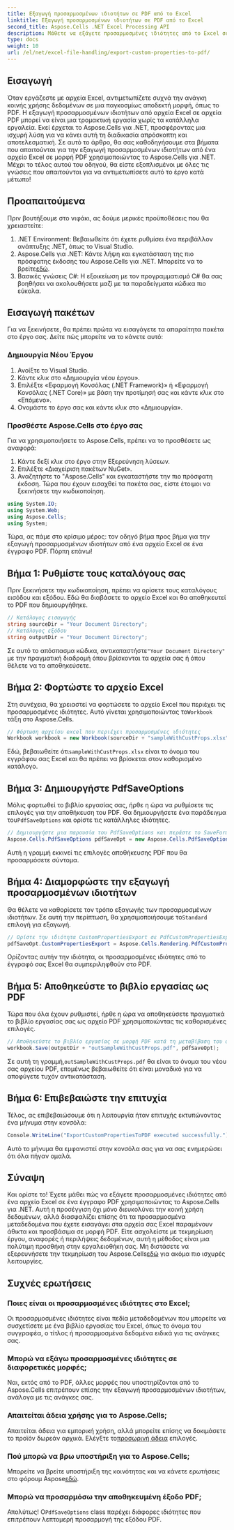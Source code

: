 ```yaml
---
title: Εξαγωγή προσαρμοσμένων ιδιοτήτων σε PDF από το Excel
linktitle: Εξαγωγή προσαρμοσμένων ιδιοτήτων σε PDF από το Excel
second_title: Aspose.Cells .NET Excel Processing API
description: Μάθετε να εξάγετε προσαρμοσμένες ιδιότητες από το Excel σε PDF χρησιμοποιώντας το Aspose.Cells για .NET σε αυτόν τον οδηγό βήμα προς βήμα. Βελτιώστε την κοινή χρήση των δεδομένων σας.
type: docs
weight: 10
url: /el/net/excel-file-handling/export-custom-properties-to-pdf/
---
```

## Εισαγωγή
Όταν εργάζεστε με αρχεία Excel, αντιμετωπίζετε συχνά την ανάγκη κοινής χρήσης δεδομένων σε μια παγκοσμίως αποδεκτή μορφή, όπως το PDF. Η εξαγωγή προσαρμοσμένων ιδιοτήτων από αρχεία Excel σε αρχεία PDF μπορεί να είναι μια τρομακτική εργασία χωρίς τα κατάλληλα εργαλεία. Εκεί έρχεται το Aspose.Cells για .NET, προσφέροντας μια ισχυρή λύση για να κάνει αυτή τη διαδικασία απρόσκοπτη και αποτελεσματική. Σε αυτό το άρθρο, θα σας καθοδηγήσουμε στα βήματα που απαιτούνται για την εξαγωγή προσαρμοσμένων ιδιοτήτων από ένα αρχείο Excel σε μορφή PDF χρησιμοποιώντας το Aspose.Cells για .NET. Μέχρι το τέλος αυτού του οδηγού, θα είστε εξοπλισμένοι με όλες τις γνώσεις που απαιτούνται για να αντιμετωπίσετε αυτό το έργο κατά μέτωπο!
## Προαπαιτούμενα
Πριν βουτήξουμε στο νιφάκι, ας δούμε μερικές προϋποθέσεις που θα χρειαστείτε:
1. .NET Environment: Βεβαιωθείτε ότι έχετε ρυθμίσει ένα περιβάλλον ανάπτυξης .NET, όπως το Visual Studio.
2.  Aspose.Cells για .NET: Κάντε λήψη και εγκατάσταση της πιο πρόσφατης έκδοσης του Aspose.Cells για .NET. Μπορείτε να το βρείτε[εδώ](https://releases.aspose.com/cells/net/).
3. Βασικές γνώσεις C#: Η εξοικείωση με τον προγραμματισμό C# θα σας βοηθήσει να ακολουθήσετε μαζί με τα παραδείγματα κώδικα πιο εύκολα.
## Εισαγωγή πακέτων
Για να ξεκινήσετε, θα πρέπει πρώτα να εισαγάγετε τα απαραίτητα πακέτα στο έργο σας. Δείτε πώς μπορείτε να το κάνετε αυτό:
### Δημιουργία Νέου Έργου
1. Ανοίξτε το Visual Studio.
2. Κάντε κλικ στο «Δημιουργία νέου έργου».
3. Επιλέξτε «Εφαρμογή Κονσόλας (.NET Framework)» ή «Εφαρμογή Κονσόλας (.NET Core)» με βάση την προτίμησή σας και κάντε κλικ στο «Επόμενο».
4. Ονομάστε το έργο σας και κάντε κλικ στο «Δημιουργία».
### Προσθέστε Aspose.Cells στο έργο σας
Για να χρησιμοποιήσετε το Aspose.Cells, πρέπει να το προσθέσετε ως αναφορά:
1. Κάντε δεξί κλικ στο έργο στην Εξερεύνηση λύσεων.
2. Επιλέξτε «Διαχείριση πακέτων NuGet».
3. Αναζητήστε το "Aspose.Cells" και εγκαταστήστε την πιο πρόσφατη έκδοση.
Τώρα που έχουν εισαχθεί τα πακέτα σας, είστε έτοιμοι να ξεκινήσετε την κωδικοποίηση.

```csharp
using System.IO;
using System.Web;
using Aspose.Cells;
using System;
```

Τώρα, ας πάμε στο κρίσιμο μέρος: τον οδηγό βήμα προς βήμα για την εξαγωγή προσαρμοσμένων ιδιοτήτων από ένα αρχείο Excel σε ένα έγγραφο PDF. Πόρπη επάνω!
## Βήμα 1: Ρυθμίστε τους καταλόγους σας
Πριν ξεκινήσετε την κωδικοποίηση, πρέπει να ορίσετε τους καταλόγους εισόδου και εξόδου. Εδώ θα διαβάσετε το αρχείο Excel και θα αποθηκευτεί το PDF που δημιουργήθηκε.
```csharp
// Κατάλογος εισαγωγής
string sourceDir = "Your Document Directory";
// Κατάλογος εξόδου
string outputDir = "Your Document Directory";
```
 Σε αυτό το απόσπασμα κώδικα, αντικαταστήστε`"Your Document Directory"` με την πραγματική διαδρομή όπου βρίσκονται τα αρχεία σας ή όπου θέλετε να τα αποθηκεύσετε.
## Βήμα 2: Φορτώστε το αρχείο Excel
 Στη συνέχεια, θα χρειαστεί να φορτώσετε το αρχείο Excel που περιέχει τις προσαρμοσμένες ιδιότητες. Αυτό γίνεται χρησιμοποιώντας το`Workbook` τάξη στο Aspose.Cells.
```csharp
// Φόρτωση αρχείου excel που περιέχει προσαρμοσμένες ιδιότητες
Workbook workbook = new Workbook(sourceDir + "sampleWithCustProps.xlsx");
```
 Εδώ, βεβαιωθείτε ότι`sampleWithCustProps.xlsx` είναι το όνομα του εγγράφου σας Excel και θα πρέπει να βρίσκεται στον καθορισμένο κατάλογο.
## Βήμα 3: Δημιουργήστε PdfSaveOptions
 Μόλις φορτωθεί το βιβλίο εργασίας σας, ήρθε η ώρα να ρυθμίσετε τις επιλογές για την αποθήκευση του PDF. Θα δημιουργήσετε ένα παράδειγμα του`PdfSaveOptions` και ορίστε τις κατάλληλες ιδιότητες.
```csharp
// Δημιουργήστε μια παρουσία του PdfSaveOptions και περάστε το SaveFormat στον κατασκευαστή
Aspose.Cells.PdfSaveOptions pdfSaveOpt = new Aspose.Cells.PdfSaveOptions();
```
Αυτή η γραμμή εκκινεί τις επιλογές αποθήκευσης PDF που θα προσαρμόσετε σύντομα.
## Βήμα 4: Διαμορφώστε την εξαγωγή προσαρμοσμένων ιδιοτήτων
Θα θέλετε να καθορίσετε τον τρόπο εξαγωγής των προσαρμοσμένων ιδιοτήτων. Σε αυτή την περίπτωση, θα χρησιμοποιήσουμε το`Standard` επιλογή για εξαγωγή.
```csharp
// Ορίστε την ιδιότητα CustomPropertiesExport σε PdfCustomPropertiesExport.Standard
pdfSaveOpt.CustomPropertiesExport = Aspose.Cells.Rendering.PdfCustomPropertiesExport.Standard;
```
Ορίζοντας αυτήν την ιδιότητα, οι προσαρμοσμένες ιδιότητες από το έγγραφό σας Excel θα συμπεριληφθούν στο PDF.
## Βήμα 5: Αποθηκεύστε το βιβλίο εργασίας ως PDF
Τώρα που όλα έχουν ρυθμιστεί, ήρθε η ώρα να αποθηκεύσετε πραγματικά το βιβλίο εργασίας σας ως αρχείο PDF χρησιμοποιώντας τις καθορισμένες επιλογές.
```csharp
// Αποθηκεύστε το βιβλίο εργασίας σε μορφή PDF κατά τη μεταβίβαση του αντικειμένου του PdfSaveOptions
workbook.Save(outputDir + "outSampleWithCustProps.pdf", pdfSaveOpt);
```
 Σε αυτή τη γραμμή,`outSampleWithCustProps.pdf` θα είναι το όνομα του νέου σας αρχείου PDF, επομένως βεβαιωθείτε ότι είναι μοναδικό για να αποφύγετε τυχόν αντικατάσταση.
## Βήμα 6: Επιβεβαιώστε την επιτυχία
Τέλος, ας επιβεβαιώσουμε ότι η λειτουργία ήταν επιτυχής εκτυπώνοντας ένα μήνυμα στην κονσόλα:
```csharp
Console.WriteLine("ExportCustomPropertiesToPDF executed successfully.");
```
Αυτό το μήνυμα θα εμφανιστεί στην κονσόλα σας για να σας ενημερώσει ότι όλα πήγαν ομαλά.
## Σύναψη
Και ορίστε το! Έχετε μάθει πώς να εξάγετε προσαρμοσμένες ιδιότητες από ένα αρχείο Excel σε ένα έγγραφο PDF χρησιμοποιώντας το Aspose.Cells για .NET. Αυτή η προσέγγιση όχι μόνο διευκολύνει την κοινή χρήση δεδομένων, αλλά διασφαλίζει επίσης ότι τα προσαρμοσμένα μεταδεδομένα που έχετε εισαγάγει στα αρχεία σας Excel παραμένουν άθικτα και προσβάσιμα σε μορφή PDF. Είτε ασχολείστε με τεκμηρίωση έργου, αναφορές ή περιλήψεις δεδομένων, αυτή η μέθοδος είναι μια πολύτιμη προσθήκη στην εργαλειοθήκη σας. Μη διστάσετε να εξερευνήσετε την τεκμηρίωση του Aspose.Cells[εδώ](https://reference.aspose.com/cells/net/) για ακόμα πιο ισχυρές λειτουργίες.
## Συχνές ερωτήσεις
### Ποιες είναι οι προσαρμοσμένες ιδιότητες στο Excel;
Οι προσαρμοσμένες ιδιότητες είναι πεδία μεταδεδομένων που μπορείτε να συσχετίσετε με ένα βιβλίο εργασίας του Excel, όπως το όνομα του συγγραφέα, ο τίτλος ή προσαρμοσμένα δεδομένα ειδικά για τις ανάγκες σας.
### Μπορώ να εξάγω προσαρμοσμένες ιδιότητες σε διαφορετικές μορφές;
Ναι, εκτός από το PDF, άλλες μορφές που υποστηρίζονται από το Aspose.Cells επιτρέπουν επίσης την εξαγωγή προσαρμοσμένων ιδιοτήτων, ανάλογα με τις ανάγκες σας.
### Απαιτείται άδεια χρήσης για το Aspose.Cells;
Απαιτείται άδεια για εμπορική χρήση, αλλά μπορείτε επίσης να δοκιμάσετε το προϊόν δωρεάν αρχικά. Ελέγξτε το[προσωρινή άδεια](https://purchase.aspose.com/temporary-license/) επιλογές.
### Πού μπορώ να βρω υποστήριξη για το Aspose.Cells;
 Μπορείτε να βρείτε υποστήριξη της κοινότητας και να κάνετε ερωτήσεις στο φόρουμ Aspose[εδώ](https://forum.aspose.com/c/cells/9).
### Μπορώ να προσαρμόσω την αποθηκευμένη έξοδο PDF;
 Απολύτως! Ο`PdfSaveOptions` class παρέχει διάφορες ιδιότητες που επιτρέπουν λεπτομερή προσαρμογή της εξόδου PDF.
